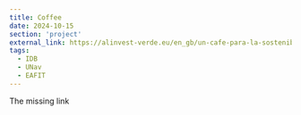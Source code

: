 ```yaml
---
title: Coffee
date: 2024-10-15
section: 'project'
external_link: https://alinvest-verde.eu/en_gb/un-cafe-para-la-sostenibilidad-y-la-productividad-comunidades-inteligentes-para-la-adaptacion-al-cambio-climatico-y-la-regeneracion-de-los-paisajes-cafeteros/
tags:
  - IDB
  - UNav
  - EAFIT
---
```


The missing link
<!--more-->
